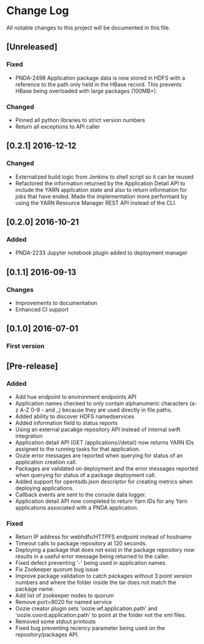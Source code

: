 # Change Log
All notable changes to this project will be documented in this file.

## [Unreleased]
### Fixed
- PNDA-2498 Application package data is now stored in HDFS with a reference to the path only held in the HBase record. This prevents HBase being overloaded with large packages (100MB+).

### Changed
- Pinned all python libraries to strict version numbers
- Return all exceptions to API caller

## [0.2.1] 2016-12-12
### Changed
- Externalized build logic from Jenkins to shell script so it can be reused
- Refactored the information returned by the Application Detail API to include the YARN application state and also to return information for jobs that have ended. Made the implementation more performant by using the YARN Resource Manager REST API instead of the CLI.

## [0.2.0] 2016-10-21
### Added
- PNDA-2233 Jupyter notebook plugin added to deployment manager

## [0.1.1] 2016-09-13
### Changes
- Improvements to documentation
- Enhanced CI support

## [0.1.0] 2016-07-01
### First version

## [Pre-release]

### Added

- Add hue endpoint to environment endpoints API
- Application names checked to only contain alphanumeric characters (a-z A-Z 0-9 - and _) because they are used directly in file paths.
- Added ability to discover HDFS namedservices
- Added information field to status reports
- Using an external pacakge repository API instead of internal swift integration
- Application detail API (GET /applications/<application>/detail) now returns YARN IDs assigned to the running tasks for that application.
- Oozie error messages are reported when querying for status of an application creation call.
- Packages are validated on deployment and the error messages reported when querying for status of a package deployment call.
- Added support for opentsdb.json descriptor for creating metrics when deploying applications.
- Callback events are sent to the console data logger.
- Application detail API now completed to return Yarn IDs for any Yarn applications associated with a PNDA application.

### Fixed 

- Return IP address for webhdfs/HTTPFS endpoint instead of hostname
- Timeout calls to package repository at 120 seconds.
- Deploying a package that does not exist in the package repository now results in a useful error message being returned to the caller.
- Fixed defect preventing '-' being used in application names.
- Fix Zookeeper quorum bug issue
- Improve package validation to catch packages without 3 point version numbers and where the folder inside the tar does not match the package name.
- Add list of zookeeper nodes to quorum
- Remove port=8020 for named service
- Oozie creator plugin sets 'oozie.wf.application.path' and 'oozie.coord.application.path' to point at the folder not the xml files.
- Removed some stdout printouts
- Fixed bug preventing recency parameter being used on the repository/packages API.
